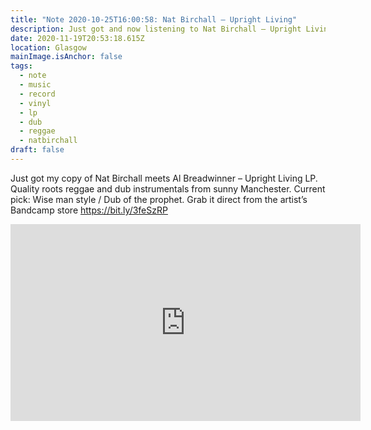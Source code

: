 ```yaml
---
title: "Note 2020-10-25T16:00:58: Nat Birchall – Upright Living"
description: Just got and now listening to Nat Birchall – Upright Living LP
date: 2020-11-19T20:53:18.615Z
location: Glasgow
mainImage.isAnchor: false
tags:
  - note
  - music
  - record
  - vinyl
  - lp
  - dub
  - reggae
  - natbirchall
draft: false
---
```

Just got my copy of Nat Birchall meets Al Breadwinner – Upright Living LP. Quality roots reggae and dub instrumentals from sunny Manchester. Current pick: Wise man style / Dub of the prophet. Grab it direct from the artist’s Bandcamp store <https://bit.ly/3feSzRP>

<div class="aspect-ratio-wide">
<iframe title="Nat Birchall meets Al Breadwinner – Wise Man Style / Dub of the Prophet" width="560" height="315" src="https://www.youtube-nocookie.com/embed/101Ygbe8U50" frameborder="0" allow="accelerometer; autoplay; clipboard-write; encrypted-media; gyroscope; picture-in-picture" allowfullscreen></iframe>
</div>